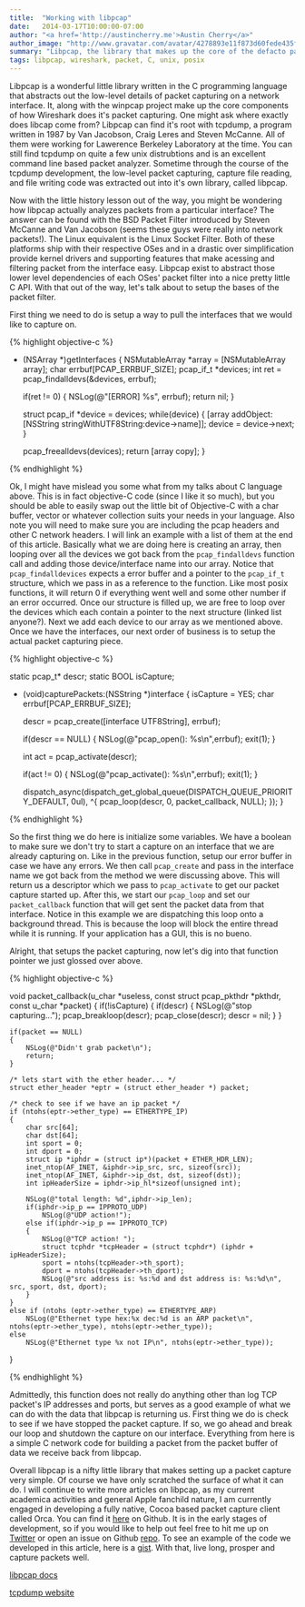 ```yaml
---
title:  "Working with libpcap"
date:   2014-03-17T10:00:00-07:00
author: "<a href='http://austincherry.me'>Austin Cherry</a>"
author_image: "http://www.gravatar.com/avatar/4278893e11f873d60fede435f1ae08aa.png?r=x&amp;s=320"
summary: "Libpcap, the library that makes up the core of the defacto packet capturing software, Wireshark. Although there is a wealth of information online for using libpcap, much of it can be intimidating or dated. In this article we will go over the basics of libpcap and how to setup a simple packet capture."
tags: libpcap, wireshark, packet, C, unix, posix
---
```

Libpcap is a wonderful little library written in the C programming language that abstracts out the low-level details of packet capturing on a network interface. It, along with the winpcap project make up the core components of how Wireshark does it's packet capturing. One might ask where exactly does libcap come from? Libpcap can find it's root with tcpdump, a program written in 1987 by Van Jacobson, Craig Leres and Steven McCanne. All of them were working for Lawerence Berkeley Laboratory at the time. You can still find tcpdump on quite a few unix distrubtions and is an excellent command line based packet analyzer. Sometime through the course of the tcpdump development, the low-level packet capturing, capture file reading, and file writing code was extracted out into it's own library, called libpcap.

Now with the little history lesson out of the way, you might be wondering how libpcap actually analyzes packets from a particular interface? The answer can be found with the BSD Packet Filter introduced by Steven McCanne and Van Jacobson (seems these guys were really into network packets!). The Linux equivalent is the Linux Socket Filter. Both of these platforms ship with their respective OSes and in a drastic over simplification provide kernel drivers and supporting features that make acessing and filtering packet from the interface easy. Libpcap exist to abstract those lower level dependencies of each OSes' packet filter into a nice pretty little C API. With that out of the way, let's talk about to setup the bases of the packet filter.

First thing we need to do is setup a way to pull the interfaces that we would like to capture on.

{% highlight objective-c %}

- (NSArray *)getInterfaces
{
    NSMutableArray *array = [NSMutableArray array];
    char errbuf[PCAP_ERRBUF_SIZE];
    pcap_if_t *devices;
    int ret = pcap_findalldevs(&devices, errbuf);

    if(ret != 0)
    {
        NSLog(@"[ERROR] %s", errbuf);
        return nil;
    }

    struct pcap_if *device = devices;
    while(device)
    {
        [array addObject:[NSString stringWithUTF8String:device->name]];
        device = device->next;
    }

    pcap_freealldevs(devices);
    return [array copy];
}

{% endhighlight %}

Ok, I might have mislead you some what from my talks about C language above. This is in fact objective-C code (since I like it so much), but you should be able to easily swap out the little bit of Objective-C with a char buffer, vector or whatever collection suits your needs in your language. Also note you will need to make sure you are including the pcap headers and other C network headers. I will link an example with a list of them at the end of this article. Basically what we are doing here is creating an array, then looping over all the devices we got back from the `pcap_findalldevs` function call and adding those device/interface name into our array. Notice that `pcap_findalldevices` expects a error buffer and a pointer to the `pcap_if_t` structure, which we pass in as a reference to the function. Like most posix functions, it will return 0 if everything went well and some other number if an error occurred. Once our structure is filled up, we are free to loop over the devices which each contain a pointer to the next structure (linked list anyone?). Next we add each device to our array as we mentioned above. Once we have the interfaces, our next order of business is to setup the actual packet capturing piece.

{% highlight objective-c %}

static pcap_t* descr;
static BOOL isCapture;

- (void)capturePackets:(NSString *)interface
{
    isCapture = YES;
    char errbuf[PCAP_ERRBUF_SIZE];

    descr = pcap_create([interface UTF8String], errbuf);

    if(descr == NULL)
    {
        NSLog(@"pcap_open(): %s\n",errbuf);
        exit(1);
    }

    int act = pcap_activate(descr);

    if(act != 0)
    {
        NSLog(@"pcap_activate(): %s\n",errbuf);
        exit(1);
    }


    dispatch_async(dispatch_get_global_queue(DISPATCH_QUEUE_PRIORITY_DEFAULT, 0ul), ^{
        pcap_loop(descr, 0, packet_callback, NULL);
    });
}

{% endhighlight %}

So the first thing we do here is initialize some variables. We have a boolean to make sure we don't try to start a capture on an interface that we are already capturing on. Like in the previous function, setup our error buffer in case we have any errors. We then call `pcap_create` and pass in the interface name we got back from the method we were discussing above. This will return us a descriptor which we pass to `pcap_activate` to get our packet capture started up. After this, we start our `pcap_loop` and set our `packet_callback` function that will get sent the packet data from that interface. Notice in this example we are dispatching this loop onto a background thread. This is because the loop will block the entire thread while it is running. If your application has a GUI, this is no bueno.

Alright, that setups the packet capturing, now let's dig into that function pointer we just glossed over above.

{% highlight objective-c %}

void packet_callback(u_char *useless, const struct pcap_pkthdr *pkthdr, const u_char *packet)
{
    if(!isCapture)
    {
        if(descr)
        {
            NSLog(@"stop capturing...");
            pcap_breakloop(descr);
            pcap_close(descr);
            descr = nil;
        }
    }

    if(packet == NULL)
    {
        NSLog(@"Didn't grab packet\n");
        return;
    }

    /* lets start with the ether header... */
    struct ether_header *eptr = (struct ether_header *) packet;

    /* check to see if we have an ip packet */
    if (ntohs(eptr->ether_type) == ETHERTYPE_IP)
    {
        char src[64];
        char dst[64];
        int sport = 0;
        int dport = 0;
        struct ip *iphdr = (struct ip*)(packet + ETHER_HDR_LEN);
        inet_ntop(AF_INET, &iphdr->ip_src, src, sizeof(src));
        inet_ntop(AF_INET, &iphdr->ip_dst, dst, sizeof(dst));
        int ipHeaderSize = iphdr->ip_hl*sizeof(unsigned int);

        NSLog(@"total length: %d",iphdr->ip_len);
        if(iphdr->ip_p == IPPROTO_UDP)
            NSLog(@"UDP action!");
        else if(iphdr->ip_p == IPPROTO_TCP)
        {
            NSLog(@"TCP action! ");
            struct tcphdr *tcpHeader = (struct tcphdr*) (iphdr + ipHeaderSize);
            sport = ntohs(tcpHeader->th_sport);
            dport = ntohs(tcpHeader->th_dport);
            NSLog(@"src address is: %s:%d and dst address is: %s:%d\n", src, sport, dst, dport);
        }
    }
    else if (ntohs (eptr->ether_type) == ETHERTYPE_ARP)
        NSLog(@"Ethernet type hex:%x dec:%d is an ARP packet\n", ntohs(eptr->ether_type), ntohs(eptr->ether_type));
    else
        NSLog(@"Ethernet type %x not IP\n", ntohs(eptr->ether_type));
}

{% endhighlight %}

Admittedly, this function does not really do anything other than log TCP packet's IP addresses and ports, but serves as a good example of what we can do with the data that libpcap is returning us. First thing we do is check to see if we have stopped the packet capture. If so, we go ahead and break our loop and shutdown the capture on our interface. Everything from here is a simple C network code for building a packet from the packet buffer of data we receive back from libpcap.

Overall libpcap is a nifty little library that makes setting up a packet capture very simple. Of course we have only scratched the surface of what it can do. I will continue to write more articles on libpcap, as my current academica activities and general Apple fanchild nature, I am currently engaged in developing a fully native, Cocoa based packet capture client called Orca. You can find it [here](https://github.com/Vluxe/Orca) on Github. It is in the early stages of development, so if you would like to help out feel free to hit me up on [Twitter](https://twitter.com/acmacalister) or open an issue on Github [repo](https://github.com/Vluxe/Orca/issues). To see an example of the code we developed in this article, here is a [gist](https://gist.github.com/austiniam/9602154). With that, live long, prosper and capture packets well.

[libpcap docs](http://www.tcpdump.org/manpages/pcap.3pcap.html#index)

[tcpdump website](http://www.tcpdump.org/)